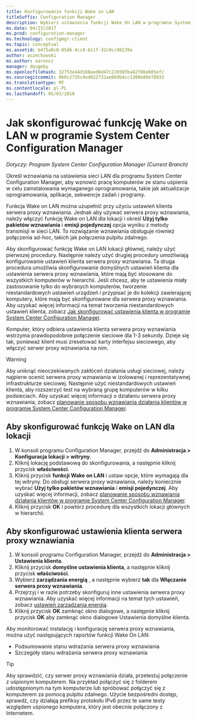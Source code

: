 ```yaml
---
title: Konfigurowanie funkcji Wake on LAN
titleSuffix: Configuration Manager
description: Wybierz ustawienia funkcji Wake On LAN w programie System Center Configuration Manager.
ms.date: 04/23/2017
ms.prod: configuration-manager
ms.technology: configmgr-client
ms.topic: conceptual
ms.assetid: b475a0c8-85d6-4cc4-b11f-32c0cc98239e
author: aczechowski
ms.author: aaroncz
manager: dougeby
ms.openlocfilehash: 32753e44d188aed8d47c22030fba82f86e605efc
ms.sourcegitcommit: 0b0c2735c4ed822731ae069b4cc1380e89e78933
ms.translationtype: MT
ms.contentlocale: pl-PL
ms.lasthandoff: 05/03/2018
---
```

# <a name="how-to-configure-wake-on-lan-in-system-center-configuration-manager"></a>Jak skonfigurować funkcję Wake on LAN w programie System Center Configuration Manager

*Dotyczy: Program System Center Configuration Manager (Current Branch)*

Określ wznawiania na ustawienia sieci LAN dla programu System Center Configuration Manager, aby wznowić pracę komputerów ze stanu uśpienia w celu zainstalowania wymaganego oprogramowania, takie jak aktualizacje oprogramowania, aplikacje, sekwencje zadań i programy.

Funkcja Wake on LAN można uzupełnić przy użyciu ustawień klienta serwera proxy wznawiania. Jednak aby używać serwera proxy wznawiania, należy włączyć funkcję Wake on LAN dla lokacji i określ **Użyj tylko pakietów wznawiania** i **emisji pojedynczej** opcja wyniku z metody transmisji w sieci LAN. To rozwiązanie wznawiania obsługuje również połączenia ad-hoc, takich jak połączenia pulpitu zdalnego.

Aby skonfigurować funkcję Wake on LAN lokacji głównej, należy użyć pierwszej procedury. Następnie należy użyć drugiej procedury umożliwiają konfigurowanie ustawień klienta serwera proxy wznawiania. Ta druga procedura umożliwia skonfigurowanie domyślnych ustawień klienta dla ustawienia serwera proxy wznawiania, które mają być stosowane do wszystkich komputerów w hierarchii. Jeśli chcesz, aby te ustawienia miały zastosowanie tylko do wybranych komputerów, tworzenie niestandardowych ustawień urządzeń i przypisać je do kolekcji zawierającej komputery, które mają być skonfigurowane dla serwera proxy wznawiania. Aby uzyskać więcej informacji na temat tworzenia niestandardowych ustawień klienta, zobacz [Jak skonfigurować ustawienia klienta w programie System Center Configuration Manager](../../../core/clients/deploy/configure-client-settings.md).

Komputer, który odbiera ustawienia klienta serwera proxy wznawiania wstrzyma prawdopodobnie połączenie sieciowe dla 1-3 sekundy. Dzieje się tak, ponieważ klient musi zresetować karty interfejsu sieciowego, aby włączyć serwer proxy wznawiania na nim.

> [!WARNING]
> Aby uniknąć nieoczekiwanych zakłóceń działania usługi sieciowej, należy najpierw ocenić serwera proxy wznawiania w izolowanej i reprezentatywnej infrastrukturze sieciowej. Następnie użyć niestandardowych ustawień klienta, aby rozszerzyć test na wybraną grupę komputerów w kilku podsieciach. Aby uzyskać więcej informacji o działaniu serwera proxy wznawiania, zobacz [planowanie sposobu wznawiania działania klientów w programie System Center Configuration Manager](../../../core/clients/deploy/plan/plan-wake-up-clients.md).

## <a name="to-configure-wake-on-lan-for-a-site"></a>Aby skonfigurować funkcję Wake on LAN dla lokacji

1. W konsoli programu Configuration Manager, przejdź do **Administracja > Konfiguracja lokacji > witryny**.
2. Kliknij lokację podstawową do skonfigurowania, a następnie kliknij przycisk **właściwości**.
3. Kliknij przycisk **funkcji Wake on LAN** i ustaw opcje, które wymagają dla tej witryny. Do obsługi serwera proxy wznawiania, należy koniecznie wybrać **Użyj tylko pakietów wznawiania** i **emisji pojedynczej**. Aby uzyskać więcej informacji, zobacz [planowanie sposobu wznawiania działania klientów w programie System Center Configuration Manager](../../../core/clients/deploy/plan/plan-wake-up-clients.md).
4. Kliknij przycisk **OK** i powtórz procedurę dla wszystkich lokacji głównych w hierarchii.

## <a name="to-configure-wake-up-proxy-client-settings"></a>Aby skonfigurować ustawienia klienta serwera proxy wznawiania

1. W konsoli programu Configuration Manager, przejdź do **Administracja > Ustawienia klienta**.
2. Kliknij przycisk **domyślne ustawienia klienta**, a następnie kliknij przycisk **właściwości**.
3. Wybierz **zarządzania energią** , a następnie wybierz **tak** dla **Włączanie serwera proxy wznawiania**.
4. Przejrzyj i w razie potrzeby skonfiguruj inne ustawienia serwera proxy wznawiania. Aby uzyskać więcej informacji na temat tych ustawień, zobacz [ustawień zarządzania energią](../../../core/clients/deploy/about-client-settings.md#power-management).
5. Kliknij przycisk **OK** zamknąć okno dialogowe, a następnie kliknij przycisk **OK** aby zamknąć okno dialogowe Ustawienia domyślne klienta.

Aby monitorować instalację i konfigurację serwera proxy wznawiania, można użyć następujących raportów funkcji Wake On LAN:

- Podsumowanie stanu wdrażania serwera proxy wznawiania
- Szczegóły stanu wdrażania serwera proxy wznawiania

> [!TIP]
> Aby sprawdzić, czy serwer proxy wznawiania działa, przetestuj połączenie z uśpionym komputerem. Na przykład połączyć się z folderem udostępnionym na tym komputerze lub spróbować połączyć się z komputerem za pomocą pulpitu zdalnego. Użycie bezpośredni dostęp, sprawdź, czy działają prefiksy protokołu IPv6 przez te same testy względem uśpionego komputera, który jest obecnie połączony z Internetem.
